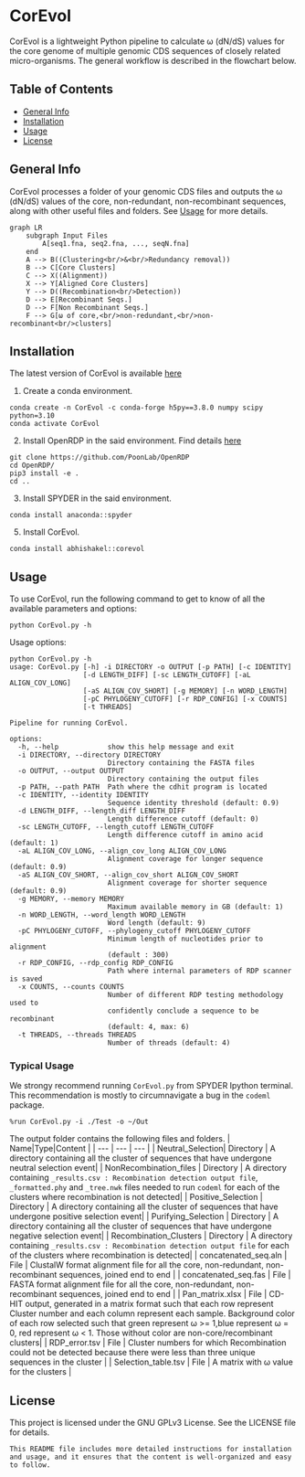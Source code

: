 # CorEvol

CorEvol is a lightweight Python pipeline to calculate ω (dN/dS) values for the core genome of multiple genomic CDS sequences of closely related micro-organisms. The general workflow is described in the flowchart below.

## Table of Contents
- [General Info](#general-info)
- [Installation](#installation)
- [Usage](#usage)
- [License](#license)

## General Info
CorEvol processes a folder of your genomic CDS files and outputs the ω (dN/dS) values of the core, non-redundant, non-recombinant sequences, along with other useful files and folders. See [Usage](#usage) for more details.

```mermaid
graph LR
    subgraph Input Files
        A[seq1.fna, seq2.fna, ..., seqN.fna]
    end
    A --> B((Clustering<br/>&<br/>Redundancy removal))
    B --> C[Core Clusters]
    C --> X((Alignment))
    X --> Y[Aligned Core Clusters]
    Y --> D((Recombination<br/>Detection))
    D --> E[Recombinant Seqs.]
    D --> F[Non Recombinant Seqs.]
    F --> G[ω of core,<br/>non-redundant,<br/>non-recombinant<br/>clusters]
```


## Installation
The latest version of CorEvol is available [here](https://github.com/AbhishakeL/CorEvol)


1. Create a conda environment.
```
conda create -n CorEvol -c conda-forge h5py==3.8.0 numpy scipy python=3.10
conda activate CorEvol
```
2. Install OpenRDP in the said environment. Find details [here](https://github.com/PoonLab/OpenRDP/tree/master)
```
git clone https://github.com/PoonLab/OpenRDP
cd OpenRDP/
pip3 install -e .
cd ..
```
3. Install SPYDER in the said environment.
```
conda install anaconda::spyder
```
5. Install CorEvol.
```
conda install abhishakel::corevol
```
## Usage
To use CorEvol, run the following command to get to know of all the available parameters and options:
```
python CorEvol.py -h
```
Usage options:
```
python CorEvol.py -h
usage: CorEvol.py [-h] -i DIRECTORY -o OUTPUT [-p PATH] [-c IDENTITY]
                  [-d LENGTH_DIFF] [-sc LENGTH_CUTOFF] [-aL ALIGN_COV_LONG]
                  [-aS ALIGN_COV_SHORT] [-g MEMORY] [-n WORD_LENGTH]
                  [-pC PHYLOGENY_CUTOFF] [-r RDP_CONFIG] [-x COUNTS]
                  [-t THREADS]

Pipeline for running CorEvol.

options:
  -h, --help            show this help message and exit
  -i DIRECTORY, --directory DIRECTORY
                        Directory containing the FASTA files
  -o OUTPUT, --output OUTPUT
                        Directory containing the output files
  -p PATH, --path PATH  Path where the cdhit program is located
  -c IDENTITY, --identity IDENTITY
                        Sequence identity threshold (default: 0.9)
  -d LENGTH_DIFF, --length_diff LENGTH_DIFF
                        Length difference cutoff (default: 0)
  -sc LENGTH_CUTOFF, --length_cutoff LENGTH_CUTOFF
                        Length difference cutoff in amino acid (default: 1)
  -aL ALIGN_COV_LONG, --align_cov_long ALIGN_COV_LONG
                        Alignment coverage for longer sequence (default: 0.9)
  -aS ALIGN_COV_SHORT, --align_cov_short ALIGN_COV_SHORT
                        Alignment coverage for shorter sequence (default: 0.9)
  -g MEMORY, --memory MEMORY
                        Maximum available memory in GB (default: 1)
  -n WORD_LENGTH, --word_length WORD_LENGTH
                        Word length (default: 9)
  -pC PHYLOGENY_CUTOFF, --phylogeny_cutoff PHYLOGENY_CUTOFF
                        Minimum length of nucleotides prior to alignment
                        (default : 300)
  -r RDP_CONFIG, --rdp_config RDP_CONFIG
                        Path where internal parameters of RDP scanner is saved
  -x COUNTS, --counts COUNTS
                        Number of different RDP testing methodology used to
                        confidently conclude a sequence to be recombinant
                        (default: 4, max: 6)
  -t THREADS, --threads THREADS
                        Number of threads (default: 4)
```
### Typical Usage
We strongy recommend running `CorEvol.py` from SPYDER Ipython terminal. This recommendation is mostly to circumnavigate a bug in the `codeml` package.
```
%run CorEvol.py -i ./Test -o ~/Out
```
The output folder contains the following files and folders.
| Name|Type|Content |
| --- | --- | --- |
| Neutral_Selection| Directory | A directory containing all the cluster of sequences that have undergone neutral selection event|
| NonRecombination_files | Directory | A directory containing `_results.csv : Recombination detection output file`, `_formatted.phy` and `_tree.nwk` files needed to run `codeml` for each of the clusters where recombination is not detected|
| Positive_Selection | Directory | A directory containing all the cluster of sequences that have undergone positive selection event|
| Purifying_Selection | Directory | A directory containing all the cluster of sequences that have undergone negative selection event|
| Recombination_Clusters | Directory | A directory containing `_results.csv : Recombination detection output file` for each of the clusters where recombination is detected|
| concatenated_seq.aln | File | ClustalW format alignment file for all the core, non-redundant, non-recombinant sequences, joined end to end | 
| concatenated_seq.fas | File | FASTA format alignment file for all the core, non-redundant, non-recombinant sequences, joined end to end | 
| Pan_matrix.xlsx | File | CD-HIT output, generated in a matrix format such that each row represent Cluster number and each column represent each sample. Background color of each row selected such that green represent ω >= 1,blue represent ω = 0, red represent ω < 1. Those without color are non-core/recombinant clusters|
| RDP_error.tsv | File | Cluster numbers for which Recombination could not be detected because there were less than three unique sequences in the cluster |
| Selection_table.tsv | File | A matrix with ω value for the clusters |

## License
This project is licensed under the GNU GPLv3 License. See the LICENSE file for details.
```
This README file includes more detailed instructions for installation and usage, and it ensures that the content is well-organized and easy to follow.
```
